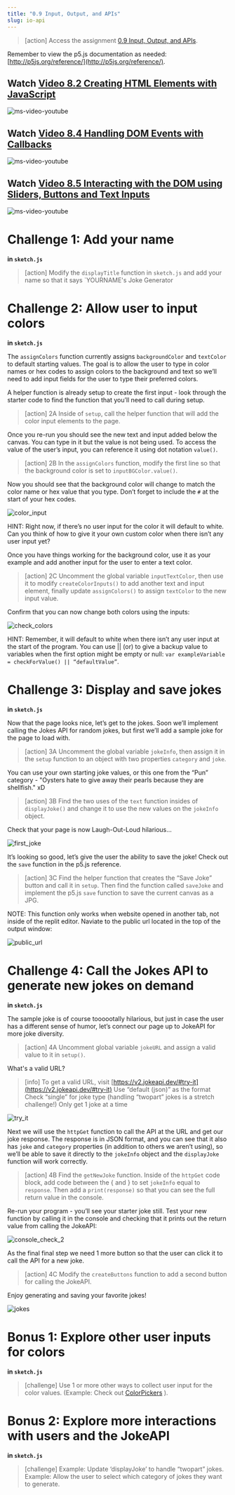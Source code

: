 ```yaml
---
title: "0.9 Input, Output, and APIs"
slug: io-api
---
```


> [action]
> Access the assignment [0.9 Input, Output, and APIs](https://repl.it/@MakeSchoolRAMP/09-Input-Output-APIs).
>

Remember to view the p5.js documentation as needed: [http://p5js.org/reference/](http://p5js.org/reference/).

## Watch [Video 8.2 Creating HTML Elements with JavaScript](https://www.youtube.com/watch?v=lAtoaRz78I4)

![ms-video-youtube](https://www.youtube.com/watch?v=lAtoaRz78I4)

## Watch [Video 8.4  Handling DOM Events with Callbacks](https://www.youtube.com/watch?v=NcCEzzd9BGE)

![ms-video-youtube](https://www.youtube.com/watch?v=NcCEzzd9BGE)

## Watch [Video 8.5 Interacting with the DOM using Sliders, Buttons and Text Inputs](https://www.youtube.com/watch?v=587qclhguQg)

![ms-video-youtube](https://www.youtube.com/watch?v=587qclhguQg)


# Challenge 1: Add your name

**in `sketch.js`**

> [action]
> Modify the `displayTitle` function in `sketch.js` and add your name so that it says `YOURNAME's Joke Generator
>

# Challenge 2: Allow user to input colors

**in `sketch.js`**

The `assignColors` function currently assigns `backgroundColor` and `textColor` to default starting values. The goal is to allow the user to type in color names or hex codes to assign colors to the background and text so we’ll need to add input fields for the user to type their preferred colors. 

A helper function is already setup to create the first input - look through the starter code to find the function that you’ll need to call during setup.

> [action]
> 2A Inside of `setup`, call the helper function that will add the color input elements to the page.
>

Once you re-run you should see the new text and input added below the canvas. You can type in it but the value is not being used. To access the value of the user’s input, you can reference it using dot notation `value()`.

> [action]
> 2B In the `assignColors` function, modify the first line so that the background color is set to `inputBGColor.value()`.
>

Now you should see that the background color will change to match the color name or hex value that you type. Don’t forget to include the `#` at the start of your hex codes.

![color_input](assets/color_input.png "color_input")

HINT: Right now, if there’s no user input for the color it will default to white. Can you think of how to give it your own custom color when there isn’t any user input yet?

Once you have things working for the background color, use it as your example and add another input for the user to enter a text color.

> [action]
> 2C Uncomment the global variable `inputTextColor`, then use it to modify `createColorInputs()` to add another text and input element, finally update `assignColors()` to assign `textColor` to the new input value.
>

Confirm that you can now change both colors using the inputs:

![check_colors](assets/check_colors.png "check_colors")

HINT: Remember, it will default to white when there isn’t any user input at the start of the program. You can use || (or) to give a backup value to variables when the first option might be empty or null: `var exampleVariable = checkForValue() || “defaultValue”`.


# Challenge 3: Display and save jokes

**in `sketch.js`**

Now that the page looks nice, let’s get to the jokes. Soon we’ll implement calling the Jokes API for random jokes, but first we’ll add a sample joke for the page to load with. 

> [action]
> 3A Uncomment the global variable `jokeInfo`, then assign it in the `setup` function to an object with two properties `category` and `joke`. 
>

You can use your own starting joke values, or this one from the “Pun” category - "Oysters hate to give away their pearls because they are shellfish." xD

> [action]
> 3B Find the two uses of the `text` function insides of `displayJoke()` and change it to use the new values on the  `jokeInfo` object. 
>

Check that your page is now Laugh-Out-Loud hilarious...

![first_joke](assets/first_joke.png "first_joke")

It’s looking so good, let’s give the user the ability to save the joke! Check out the `save` function in the p5.js reference.

> [action]
> 3C Find the helper function that creates the “Save Joke” button and call it in `setup`. Then find the function called `saveJoke` and implement the p5.js `save` function to save the current canvas as a JPG.
>

NOTE: This function only works when website opened in another tab, not inside of the replit editor. Naviate to the public url located in the top of the output window:

![public_url](assets/public_url.png "public_url")

# Challenge 4: Call the Jokes API to generate new jokes on demand

**in `sketch.js`**

The sample joke is of course toooootally hilarious, but just in case the user has a different sense of humor, let’s connect our page up to JokeAPI for more joke diversity.

> [action]
> 4A Uncomment global variable `jokeURL` and assign a valid value to it in `setup()`.
>

What's a valid URL?

> [info]
> To get a valid URL, visit [https://v2.jokeapi.dev/#try-it](https://v2.jokeapi.dev/#try-it)
> Use “default (json)” as the format
> Check “single” for joke type (handling “twopart” jokes is a stretch challenge!)
> Only get 1 joke at a time
>

![try_it](assets/try_it.png "try_it")

Next we will use the `httpGet` function to call the API at the URL and get our joke response. The response is in JSON format, and you can see that it also has `joke` and `category` properties (in addition to others we aren’t using), so we’ll be able to save it directly to the `jokeInfo` object and the `displayJoke` function will work correctly.

> [action]
> 4B Find the `getNewJoke` function. Inside of the `httpGet` code block, add code between the { and } to set `jokeInfo` equal to `response`. Then add a `print(response)` so that you can see the full return value in the console.
>

Re-run your program - you’ll see your starter joke still. Test your new function by calling it in the console and checking that it prints out the return value from calling the JokeAPI:

![console_check_2](assets/console_check_2.png "console_check_2")

As the final final step we need 1 more button so that the user can click it to call the API for a new joke.

> [action]
> 4C Modify the `createButtons` function to add a second button for calling the JokeAPI.
>

Enjoy generating and saving your favorite jokes!

![jokes](assets/jokes.png "jokes")

# Bonus 1: Explore other user inputs for colors

**in `sketch.js`**

> [challenge]
> Use 1 or more other ways to collect user input for the color values. (Example: Check out [ColorPickers](https://p5js.org/reference/#/p5/createColorPicker) ).
>

# Bonus 2: Explore more interactions with users and the JokeAPI

**in `sketch.js`**

> [challenge]
> Example: Update ‘displayJoke’ to handle “twopart” jokes.
> Example: Allow the user to select which category of jokes they want to generate.
>
